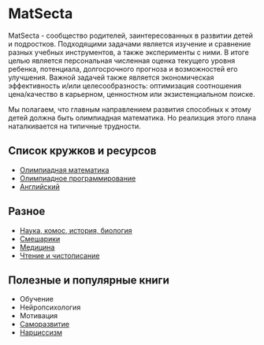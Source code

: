 # MatSecta

MatSecta - сообщество родителей, заинтересованных в развитии детей и подростков. Подходящими задачами является изучение и сравнение разных учебных инструментов, а также эксперименты с ними. В итоге целью является персональная численная оценка текущего уровня ребенка, потенциала, долгосрочного прогноза и возможностей его улучшения. 
Важной задачей также является экономическая эффективность и/или целесообразность:
оптимизация соотношения цена/качество в карьерном, ценностном или экзистенциальном поиске.

Мы полагаем, что главным направлением развития способных к этому детей 
должна быть олимпиадная математика. Но реализция этого плана наталкивается 
на типичные трудности.

## Список кружков и ресурсов
 * [Олимпиадная математика](Mat.md)
 * [Олимпиадное программирование](Algo.md)
 * [Английский](English.md) 
 
 ## Разное 
 * [Наука, комос, история, биология](Etc.md)
 * [Смешарики](Smeshariki.md) 
 * [Медицина](Med.md)  
 * [Чтение и чистописание](Hand.md) 

## Полезные и популярные книги
 * Обучение
 * Нейропсихология
 * Мотивация
 * [Cаморазвитие](Self.md)
 * [Нарциссизм](Freud.md)
 
 
  
 



